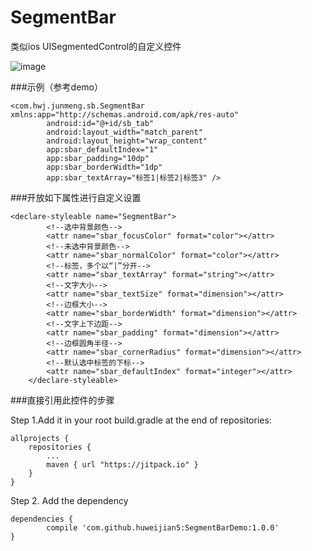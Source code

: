 # SegmentBar
类似ios UISegmentedControl的自定义控件

![image](https://github.com/huweijian5/SegmentBarDemo/blob/master/screenshots/device-2016-09-28-230043.png)

###示例（参考demo）
```
<com.hwj.junmeng.sb.SegmentBar xmlns:app="http://schemas.android.com/apk/res-auto"
        android:id="@+id/sb_tab"
        android:layout_width="match_parent"
        android:layout_height="wrap_content"
        app:sbar_defaultIndex="1"
        app:sbar_padding="10dp"
        app:sbar_borderWidth="1dp"
        app:sbar_textArray="标签1|标签2|标签3" />
```

###开放如下属性进行自定义设置
```
<declare-styleable name="SegmentBar">
        <!--选中背景颜色-->
        <attr name="sbar_focusColor" format="color"></attr>
        <!--未选中背景颜色-->
        <attr name="sbar_normalColor" format="color"></attr>
        <!--标签，多个以“|”分开-->
        <attr name="sbar_textArray" format="string"></attr>
        <!--文字大小-->
        <attr name="sbar_textSize" format="dimension"></attr>
        <!--边框大小-->
        <attr name="sbar_borderWidth" format="dimension"></attr>
        <!--文字上下边距-->
        <attr name="sbar_padding" format="dimension"></attr>
        <!--边框圆角半径-->
        <attr name="sbar_cornerRadius" format="dimension"></attr>
        <!--默认选中标签的下标-->
        <attr name="sbar_defaultIndex" format="integer"></attr>
    </declare-styleable>
```

###直接引用此控件的步骤

Step 1.Add it in your root build.gradle at the end of repositories:

	allprojects {
		repositories {
			...
			maven { url "https://jitpack.io" }
		}
	}
Step 2. Add the dependency

	dependencies {
	        compile 'com.github.huweijian5:SegmentBarDemo:1.0.0'
	}

